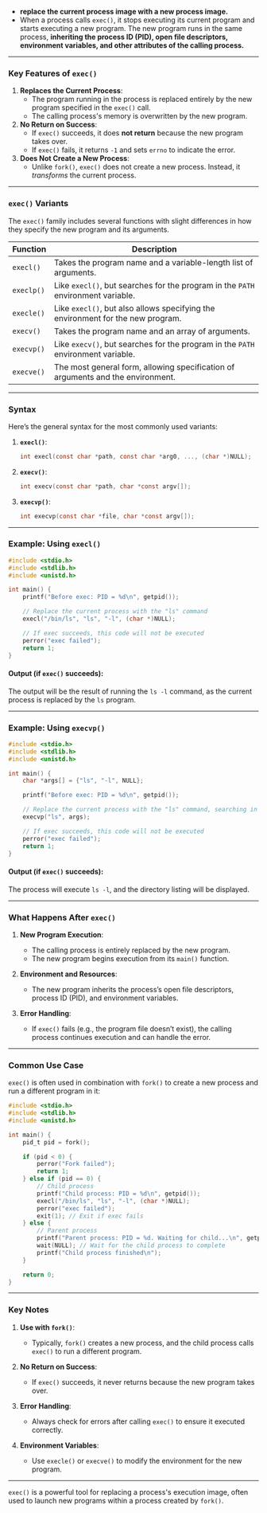 -  **replace the current process image with a new process image.** 
- When a process calls `exec()`, it stops executing its current program and starts executing a new program. The new program runs in the same process, **inheriting the process ID (PID), open file descriptors, environment variables, and other attributes of the calling process.**

---

### **Key Features of `exec()`**

1. **Replaces the Current Process**:
    - The program running in the process is replaced entirely by the new program specified in the `exec()` call.
    - The calling process's memory is overwritten by the new program.
2. **No Return on Success**:
    - If `exec()` succeeds, it does **not return** because the new program takes over.
    - If `exec()` fails, it returns `-1` and sets `errno` to indicate the error.
3. **Does Not Create a New Process**:
    - Unlike `fork()`, `exec()` does not create a new process. Instead, it *transforms* the current process.

---

### **`exec()` Variants**

The `exec()` family includes several functions with slight differences in how they specify the new program and its arguments.

|Function|Description|
|---|---|
|`execl()`|Takes the program name and a variable-length list of arguments.|
|`execlp()`|Like `execl()`, but searches for the program in the `PATH` environment variable.|
|`execle()`|Like `execl()`, but also allows specifying the environment for the new program.|
|`execv()`|Takes the program name and an array of arguments.|
|`execvp()`|Like `execv()`, but searches for the program in the `PATH` environment variable.|
|`execve()`|The most general form, allowing specification of arguments and the environment.|

---

### **Syntax**

Here’s the general syntax for the most commonly used variants:

1. **`execl()`**:
    
    ```c
    int execl(const char *path, const char *arg0, ..., (char *)NULL);
    ```
    
2. **`execv()`**:
    
    ```c
    int execv(const char *path, char *const argv[]);
    ```
    
3. **`execvp()`**:
    
    ```c
    int execvp(const char *file, char *const argv[]);
    ```
    

---

### **Example: Using `execl()`**

```c
#include <stdio.h>
#include <stdlib.h>
#include <unistd.h>

int main() {
    printf("Before exec: PID = %d\n", getpid());

    // Replace the current process with the "ls" command
    execl("/bin/ls", "ls", "-l", (char *)NULL);

    // If exec succeeds, this code will not be executed
    perror("exec failed");
    return 1;
}
```

#### Output (if `exec()` succeeds):

The output will be the result of running the `ls -l` command, as the current process is replaced by the `ls` program.

---

### **Example: Using `execvp()`**

```c
#include <stdio.h>
#include <stdlib.h>
#include <unistd.h>

int main() {
    char *args[] = {"ls", "-l", NULL};

    printf("Before exec: PID = %d\n", getpid());

    // Replace the current process with the "ls" command, searching in PATH
    execvp("ls", args);

    // If exec succeeds, this code will not be executed
    perror("exec failed");
    return 1;
}
```

#### Output (if `exec()` succeeds):

The process will execute `ls -l`, and the directory listing will be displayed.

---

### **What Happens After `exec()`**

1. **New Program Execution**:
    
    - The calling process is entirely replaced by the new program.
    - The new program begins execution from its `main()` function.
2. **Environment and Resources**:
    
    - The new program inherits the process’s open file descriptors, process ID (PID), and environment variables.
3. **Error Handling**:
    
    - If `exec()` fails (e.g., the program file doesn’t exist), the calling process continues execution and can handle the error.

---

### **Common Use Case**

`exec()` is often used in combination with `fork()` to create a new process and run a different program in it:

```c
#include <stdio.h>
#include <stdlib.h>
#include <unistd.h>

int main() {
    pid_t pid = fork();

    if (pid < 0) {
        perror("Fork failed");
        return 1;
    } else if (pid == 0) {
        // Child process
        printf("Child process: PID = %d\n", getpid());
        execl("/bin/ls", "ls", "-l", (char *)NULL);
        perror("exec failed");
        exit(1); // Exit if exec fails
    } else {
        // Parent process
        printf("Parent process: PID = %d. Waiting for child...\n", getpid());
        wait(NULL); // Wait for the child process to complete
        printf("Child process finished\n");
    }

    return 0;
}
```

---

### **Key Notes**

1. **Use with `fork()`**:
    
    - Typically, `fork()` creates a new process, and the child process calls `exec()` to run a different program.
2. **No Return on Success**:
    
    - If `exec()` succeeds, it never returns because the new program takes over.
3. **Error Handling**:
    
    - Always check for errors after calling `exec()` to ensure it executed correctly.
4. **Environment Variables**:
    
    - Use `execle()` or `execve()` to modify the environment for the new program.

---

`exec()` is a powerful tool for replacing a process's execution image, often used to launch new programs within a process created by `fork()`.